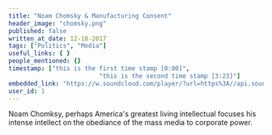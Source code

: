 ```yaml
---
title: "Noam Chomsky & Manufacturing Consent"
header_image: "chomsky.png"
published: false
written_at_date: 12-18-2017
tags: ["Politics", "Media"]
useful_links: { }
people_mentioned: {}
timestamp: ["this is the first time stamp [0:00]",
						 "this is the second time stamp [3:23]"]
embedded_link: "https://w.soundcloud.com/player/?url=https%3A//api.soundcloud.com/tracks/371600180"
user_id: 1
---
```

Noam Chomksy, perhaps America's greatest living intellectual focuses his intense intellect on the obediance of the mass media to corporate power.